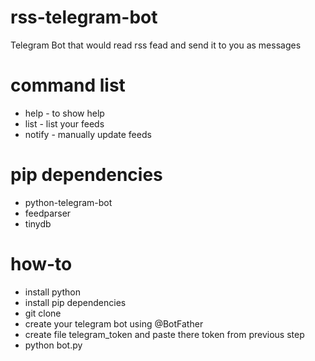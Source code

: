 # rss-telegram-bot
Telegram Bot that would read rss fead and send it to you as messages

# command list
- help - to show help
- list - list your feeds
- notify - manually update feeds

# pip dependencies
- python-telegram-bot
- feedparser
- tinydb

# how-to
- install python 
- install pip dependencies
- git clone
- create your telegram bot using @BotFather
- create file telegram_token and paste there token from previous step
- python bot.py

